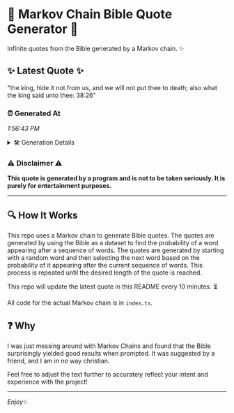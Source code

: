 # 📖 Markov Chain Bible Quote Generator 📖

Infinite quotes from the Bible generated by a Markov chain. ✨

## ✨ Latest Quote ✨
"the king, hide it not from us, and we will not put thee to death; also what the king said unto thee: 38:26"

### ⏰ Generated At
*1:56:43 PM*

<details>
    <summary>🛠️ Generation Details</summary>
    <p>
        <strong>🌱 Seed:</strong> the<br>
        <strong>🔄 Iterations:</strong> 22<br>
        <strong>📜 Context History:</strong><br>[ the ]: king,<br>[ the, king, ]: hide<br>[ the, king,, hide ]: it<br>[ the, king,, hide, it ]: not<br>[ the, king,, hide, it, not ]: from<br>[ the, king,, hide, it, not, from ]: us,<br>[ king,, hide, it, not, from, us, ]: and<br>[ hide, it, not, from, us,, and ]: we<br>[ it, not, from, us,, and, we ]: will<br>[ not, from, us,, and, we, will ]: not<br>[ from, us,, and, we, will, not ]: put<br>[ us,, and, we, will, not, put ]: thee<br>[ and, we, will, not, put, thee ]: to<br>[ we, will, not, put, thee, to ]: death;<br>[ will, not, put, thee, to, death; ]: also<br>[ not, put, thee, to, death;, also ]: what<br>[ put, thee, to, death;, also, what ]: the<br>[ thee, to, death;, also, what, the ]: king<br>[ to, death;, also, what, the, king ]: said<br>[ death;, also, what, the, king, said ]: unto<br>[ also, what, the, king, said, unto ]: thee:<br>[ what, the, king, said, unto, thee: ]: 38:26<br>
    </p>
</details>

### ⚠️ Disclaimer ⚠️
**This quote is generated by a program and is not to be taken seriously. It is purely for entertainment purposes.**

---

## 🔍 How It Works

This repo uses a Markov chain to generate Bible quotes. The quotes are generated by using the Bible as a dataset to find the probability of a word appearing after a sequence of words. The quotes are generated by starting with a random word and then selecting the next word based on the probability of it appearing after the current sequence of words. This process is repeated until the desired length of the quote is reached.

This repo will update the latest quote in this README every 10 minutes. ⏳

All code for the actual Markov chain is in `index.ts`.

## ❓ Why

I was just messing around with Markov Chains and found that the Bible surprisingly yielded good results when prompted. 
It was suggested by a friend, and I am in no way christian.

Feel free to adjust the text further to accurately reflect your intent and experience with the project!

---

*Enjoy*✨
